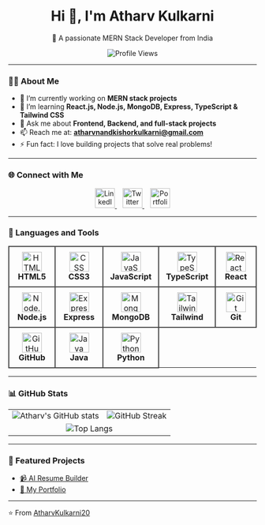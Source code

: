 <h1 align="center">Hi 👋, I'm Atharv Kulkarni</h1>
<p align="center">
  🌱 A passionate MERN Stack Developer from India  
</p>

<p align="center">
  <img src="https://komarev.com/ghpvc/?username=AtharvKulkarni20&label=Profile%20Views&color=0e75b6&style=flat" alt="Profile Views"/>
</p>

---

### 👨‍💻 About Me
- 🔭 I’m currently working on **MERN stack projects**  
- 🌱 I’m learning **React.js, Node.js, MongoDB, Express, TypeScript & Tailwind CSS**  
- 💬 Ask me about **Frontend, Backend, and full-stack projects**  
- 📫 Reach me at: **atharvnandkishorkulkarni@gmail.com**  
- ⚡ Fun fact: I love building projects that solve real problems!  

---

### 🌐 Connect with Me  
<div align="center">
  <a href="https://www.linkedin.com/in/atharvkulkarni20/" target="_blank">
    <img src="https://cdn-icons-png.flaticon.com/512/174/174857.png" width="40" height="40" alt="LinkedIn"/>
  </a>
  &nbsp;&nbsp;
  <a href="https://twitter.com/Atharv_020" target="_blank">
    <img src="https://cdn-icons-png.flaticon.com/512/733/733579.png" width="40" height="40" alt="Twitter"/>
  </a>
  &nbsp;&nbsp;
  <a href="https://atharvkulkarni.info/" target="_blank">
    <img src="https://cdn.jsdelivr.net/gh/devicons/devicon/icons/vercel/vercel-original.svg" width="40" height="40" alt="Portfolio"/>
  </a>
</div>  

---

### 🚀 Languages and Tools  

<div align="center">
  <table>
    <tr>
      <td align="center" width="120" style="border: 2px solid #444; border-radius: 12px; padding: 10px;">
        <img src="https://cdn.jsdelivr.net/gh/devicons/devicon/icons/html5/html5-original.svg" width="40" height="40" alt="HTML" />
        <br><b>HTML5</b>
      </td>
      <td align="center" width="120" style="border: 2px solid #444; border-radius: 12px; padding: 10px;">
        <img src="https://cdn.jsdelivr.net/gh/devicons/devicon/icons/css3/css3-original.svg" width="40" height="40" alt="CSS" />
        <br><b>CSS3</b>
      </td>
      <td align="center" width="120" style="border: 2px solid #444; border-radius: 12px; padding: 10px;">
        <img src="https://cdn.jsdelivr.net/gh/devicons/devicon/icons/javascript/javascript-original.svg" width="40" height="40" alt="JavaScript" />
        <br><b>JavaScript</b>
      </td>
      <td align="center" width="120" style="border: 2px solid #444; border-radius: 12px; padding: 10px;">
        <img src="https://cdn.jsdelivr.net/gh/devicons/devicon/icons/typescript/typescript-original.svg" width="40" height="40" alt="TypeScript" />
        <br><b>TypeScript</b>
      </td>
      <td align="center" width="120" style="border: 2px solid #444; border-radius: 12px; padding: 10px;">
        <img src="https://cdn.jsdelivr.net/gh/devicons/devicon/icons/react/react-original.svg" width="40" height="40" alt="React" />
        <br><b>React</b>
      </td>
    </tr>
    <tr>
      <td align="center" width="120" style="border: 2px solid #444; border-radius: 12px; padding: 10px;">
        <img src="https://cdn.jsdelivr.net/gh/devicons/devicon/icons/nodejs/nodejs-original.svg" width="40" height="40" alt="Node.js" />
        <br><b>Node.js</b>
      </td>
      <td align="center" width="120" style="border: 2px solid #444; border-radius: 12px; padding: 10px;">
        <img src="https://cdn.jsdelivr.net/gh/devicons/devicon/icons/express/express-original.svg" width="40" height="40" alt="Express.js" />
        <br><b>Express</b>
      </td>
      <td align="center" width="120" style="border: 2px solid #444; border-radius: 12px; padding: 10px;">
        <img src="https://cdn.jsdelivr.net/gh/devicons/devicon/icons/mongodb/mongodb-original.svg" width="40" height="40" alt="MongoDB" />
        <br><b>MongoDB</b>
      </td>
      <td align="center" width="120" style="border: 2px solid #444; border-radius: 12px; padding: 10px;">
        <img src="https://cdn.jsdelivr.net/gh/devicons/devicon/icons/tailwindcss/tailwindcss-plain.svg" width="40" height="40" alt="Tailwind CSS" />
        <br><b>Tailwind</b>
      </td>
      <td align="center" width="120" style="border: 2px solid #444; border-radius: 12px; padding: 10px;">
        <img src="https://cdn.jsdelivr.net/gh/devicons/devicon/icons/git/git-original.svg" width="40" height="40" alt="Git" />
        <br><b>Git</b>
      </td>
    </tr>
    <tr>
      <td align="center" width="120" style="border: 2px solid #444; border-radius: 12px; padding: 10px;">
        <img src="https://cdn.jsdelivr.net/gh/devicons/devicon/icons/github/github-original.svg" width="40" height="40" alt="GitHub" />
        <br><b>GitHub</b>
      </td>
      <td align="center" width="120" style="border: 2px solid #444; border-radius: 12px; padding: 10px;">
        <img src="https://cdn.jsdelivr.net/gh/devicons/devicon/icons/java/java-original.svg" width="40" height="40" alt="Java" />
        <br><b>Java</b>
      </td>
      <td align="center" width="120" style="border: 2px solid #444; border-radius: 12px; padding: 10px;">
        <img src="https://cdn.jsdelivr.net/gh/devicons/devicon/icons/python/python-original.svg" width="40" height="40" alt="Python" />
        <br><b>Python</b>
      </td>
    </tr>
  </table>
</div>

---

### 📊 GitHub Stats  

<div align="center">
  <table>
    <tr>
      <td align="center">
        <img src="https://github-readme-stats.vercel.app/api?username=AtharvKulkarni20&show_icons=true&theme=tokyonight" alt="Atharv's GitHub stats" />
      </td>
      <td align="center">
        <img src="https://streak-stats.demolab.com?user=AtharvKulkarni20&theme=tokyonight&hide_border=true" alt="GitHub Streak" />
      </td>
    </tr>
    <tr>
      <td colspan="2" align="center">
        <img src="https://github-readme-stats.vercel.app/api/top-langs/?username=AtharvKulkarni20&layout=compact&theme=tokyonight" alt="Top Langs" />
      </td>
    </tr>
  </table>
</div>  

---

### 🚀 Featured Projects
- [📹 AI Resume Builder](https://github.com/AtharvKulkarni20/AI-Resume-Builder)  
- [🔗 My Portfolio](https://github.com/AtharvKulkarni20/Portfolio_Atharv)  

---

⭐️ From [AtharvKulkarni20](https://github.com/AtharvKulkarni20)  
